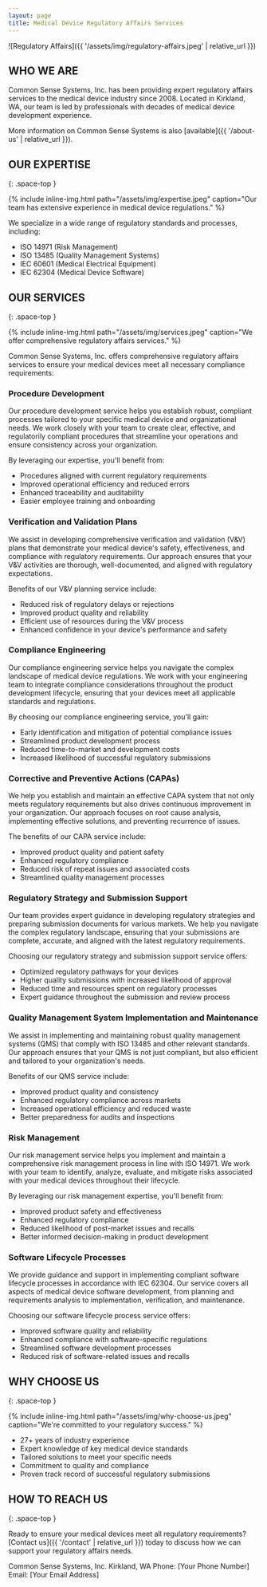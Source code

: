 ```yaml
---
layout: page
title: Medical Device Regulatory Affairs Services
---
```


![Regulatory Affairs]({{ '/assets/img/regulatory-affairs.jpeg' | relative_url }})

## WHO WE ARE

Common Sense Systems, Inc. has been providing expert regulatory
affairs services to the medical device industry since 2008. Located in
Kirkland, WA, our team is led by professionals with decades of medical
device development experience.

More information on Common Sense Systems is also [available]({{
'/about-us' | relative_url }}).

## OUR EXPERTISE
{: .space-top }

{% include inline-img.html path="/assets/img/expertise.jpeg"
caption="Our team has extensive experience in medical device
regulations." %}

We specialize in a wide range of regulatory standards and processes,
including:

- ISO 14971 (Risk Management)
- ISO 13485 (Quality Management Systems)
- IEC 60601 (Medical Electrical Equipment)
- IEC 62304 (Medical Device Software)

## OUR SERVICES
{: .space-top }

{% include inline-img.html path="/assets/img/services.jpeg" caption="We offer comprehensive regulatory affairs services." %}

Common Sense Systems, Inc. offers comprehensive regulatory affairs
services to ensure your medical devices meet all necessary compliance
requirements:

### Procedure Development

Our procedure development service helps you establish robust,
compliant processes tailored to your specific medical device and
organizational needs. We work closely with your team to create clear,
effective, and regulatorily compliant procedures that streamline your
operations and ensure consistency across your organization.

By leveraging our expertise, you'll benefit from:
- Procedures aligned with current regulatory requirements
- Improved operational efficiency and reduced errors
- Enhanced traceability and auditability
- Easier employee training and onboarding

### Verification and Validation Plans

We assist in developing comprehensive verification and validation
(V&V) plans that demonstrate your medical device's safety,
effectiveness, and compliance with regulatory requirements. Our
approach ensures that your V&V activities are thorough,
well-documented, and aligned with regulatory expectations.

Benefits of our V&V planning service include:
- Reduced risk of regulatory delays or rejections
- Improved product quality and reliability
- Efficient use of resources during the V&V process
- Enhanced confidence in your device's performance and safety

### Compliance Engineering

Our compliance engineering service helps you navigate the complex
landscape of medical device regulations. We work with your engineering
team to integrate compliance considerations throughout the product
development lifecycle, ensuring that your devices meet all applicable
standards and regulations.

By choosing our compliance engineering service, you'll gain:
- Early identification and mitigation of potential compliance issues
- Streamlined product development process
- Reduced time-to-market and development costs
- Increased likelihood of successful regulatory submissions

### Corrective and Preventive Actions (CAPAs)

We help you establish and maintain an effective CAPA system that not
only meets regulatory requirements but also drives continuous
improvement in your organization. Our approach focuses on root cause
analysis, implementing effective solutions, and preventing recurrence
of issues.

The benefits of our CAPA service include:
- Improved product quality and patient safety
- Enhanced regulatory compliance
- Reduced risk of repeat issues and associated costs
- Streamlined quality management processes

### Regulatory Strategy and Submission Support

Our team provides expert guidance in developing regulatory strategies
and preparing submission documents for various markets. We help you
navigate the complex regulatory landscape, ensuring that your
submissions are complete, accurate, and aligned with the latest
regulatory requirements.

Choosing our regulatory strategy and submission support service offers:
- Optimized regulatory pathways for your devices
- Higher quality submissions with increased likelihood of approval
- Reduced time and resources spent on regulatory processes
- Expert guidance throughout the submission and review process

### Quality Management System Implementation and Maintenance

We assist in implementing and maintaining robust quality management
systems (QMS) that comply with ISO 13485 and other relevant
standards. Our approach ensures that your QMS is not just compliant,
but also efficient and tailored to your organization's needs.

Benefits of our QMS service include:
- Improved product quality and consistency
- Enhanced regulatory compliance across markets
- Increased operational efficiency and reduced waste
- Better preparedness for audits and inspections

### Risk Management

Our risk management service helps you implement and maintain a
comprehensive risk management process in line with ISO 14971. We work
with your team to identify, analyze, evaluate, and mitigate risks
associated with your medical devices throughout their lifecycle.

By leveraging our risk management expertise, you'll benefit from:
- Improved product safety and effectiveness
- Enhanced regulatory compliance
- Reduced likelihood of post-market issues and recalls
- Better informed decision-making in product development

### Software Lifecycle Processes

We provide guidance and support in implementing compliant software
lifecycle processes in accordance with IEC 62304. Our service covers
all aspects of medical device software development, from planning and
requirements analysis to implementation, verification, and
maintenance.

Choosing our software lifecycle process service offers:
- Improved software quality and reliability
- Enhanced compliance with software-specific regulations
- Streamlined software development processes
- Reduced risk of software-related issues and recalls

## WHY CHOOSE US
{: .space-top }

{% include inline-img.html path="/assets/img/why-choose-us.jpeg" caption="We're committed to your regulatory success." %}

- 27+ years of industry experience
- Expert knowledge of key medical device standards
- Tailored solutions to meet your specific needs
- Commitment to quality and compliance
- Proven track record of successful regulatory submissions

## HOW TO REACH US
{: .space-top }

Ready to ensure your medical devices meet all regulatory requirements?
[Contact us]({{ '/contact' | relative_url }}) today to discuss how we
can support your regulatory affairs needs.

Common Sense Systems, Inc.
Kirkland, WA
Phone: [Your Phone Number]
Email: [Your Email Address]
